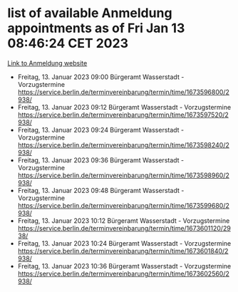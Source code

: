 # list of available Anmeldung appointments as of Fri Jan 13 08:46:24 CET 2023
[Link to Anmeldung website](https://service.berlin.de/terminvereinbarung/termin/tag.php?termin=0&anliegen[]=120686&dienstleisterlist=122210,122217,327316,122219,327312,122227,327314,122231,327346,122243,327348,122252,329742,122260,329745,122262,329748,122254,329751,122271,327278,122273,327274,122277,327276,330436,122280,327294,122282,327290,122284,327292,327539,122291,327270,122285,327266,122286,327264,122296,327268,150230,329760,122301,327282,122297,327286,122294,327284,122312,329763,122314,329775,122304,327330,122311,327334,122309,327332,122281,327352,122279,329772,122276,327324,122274,327326,122267,329766,122246,327318,122251,327320,122257,327322,122208,327298,122226,327300,121362,121364&herkunft=http%3A%2F%2Fservice.berlin.de%2Fdienstleistung%2F120686%2F)
- Freitag, 13. Januar 2023 09:00 Bürgeramt Wasserstadt - Vorzugstermine https://service.berlin.de/terminvereinbarung/termin/time/1673596800/2938/
- Freitag, 13. Januar 2023 09:12 Bürgeramt Wasserstadt - Vorzugstermine https://service.berlin.de/terminvereinbarung/termin/time/1673597520/2938/
- Freitag, 13. Januar 2023 09:24 Bürgeramt Wasserstadt - Vorzugstermine https://service.berlin.de/terminvereinbarung/termin/time/1673598240/2938/
- Freitag, 13. Januar 2023 09:36 Bürgeramt Wasserstadt - Vorzugstermine https://service.berlin.de/terminvereinbarung/termin/time/1673598960/2938/
- Freitag, 13. Januar 2023 09:48 Bürgeramt Wasserstadt - Vorzugstermine https://service.berlin.de/terminvereinbarung/termin/time/1673599680/2938/
- Freitag, 13. Januar 2023 10:12 Bürgeramt Wasserstadt - Vorzugstermine https://service.berlin.de/terminvereinbarung/termin/time/1673601120/2938/
- Freitag, 13. Januar 2023 10:24 Bürgeramt Wasserstadt - Vorzugstermine https://service.berlin.de/terminvereinbarung/termin/time/1673601840/2938/
- Freitag, 13. Januar 2023 10:36 Bürgeramt Wasserstadt - Vorzugstermine https://service.berlin.de/terminvereinbarung/termin/time/1673602560/2938/
